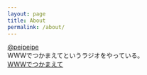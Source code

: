 ```yaml
---
layout: page
title: About
permalink: /about/
---
```


[@peipeipe](https://twitter.com/peipeipe)<br/>
WWWでつかまえてというラジオをやっている。<br/>
[WWWでつかまえて](https://www-de-tsukamaete.github.io/)